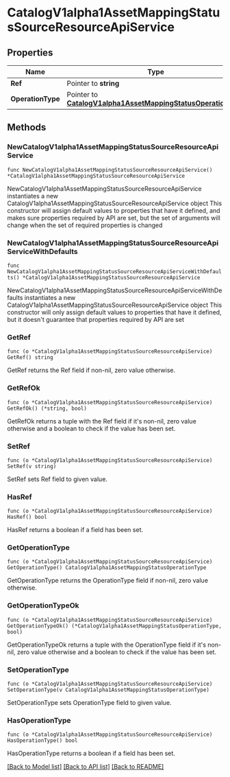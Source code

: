 # CatalogV1alpha1AssetMappingStatusSourceResourceApiService

## Properties

Name | Type | Description | Notes
------------ | ------------- | ------------- | -------------
**Ref** | Pointer to **string** |  | [optional] 
**OperationType** | Pointer to [**CatalogV1alpha1AssetMappingStatusOperationType**](CatalogV1alpha1AssetMappingStatusOperationType.md) |  | [optional] 

## Methods

### NewCatalogV1alpha1AssetMappingStatusSourceResourceApiService

`func NewCatalogV1alpha1AssetMappingStatusSourceResourceApiService() *CatalogV1alpha1AssetMappingStatusSourceResourceApiService`

NewCatalogV1alpha1AssetMappingStatusSourceResourceApiService instantiates a new CatalogV1alpha1AssetMappingStatusSourceResourceApiService object
This constructor will assign default values to properties that have it defined,
and makes sure properties required by API are set, but the set of arguments
will change when the set of required properties is changed

### NewCatalogV1alpha1AssetMappingStatusSourceResourceApiServiceWithDefaults

`func NewCatalogV1alpha1AssetMappingStatusSourceResourceApiServiceWithDefaults() *CatalogV1alpha1AssetMappingStatusSourceResourceApiService`

NewCatalogV1alpha1AssetMappingStatusSourceResourceApiServiceWithDefaults instantiates a new CatalogV1alpha1AssetMappingStatusSourceResourceApiService object
This constructor will only assign default values to properties that have it defined,
but it doesn't guarantee that properties required by API are set

### GetRef

`func (o *CatalogV1alpha1AssetMappingStatusSourceResourceApiService) GetRef() string`

GetRef returns the Ref field if non-nil, zero value otherwise.

### GetRefOk

`func (o *CatalogV1alpha1AssetMappingStatusSourceResourceApiService) GetRefOk() (*string, bool)`

GetRefOk returns a tuple with the Ref field if it's non-nil, zero value otherwise
and a boolean to check if the value has been set.

### SetRef

`func (o *CatalogV1alpha1AssetMappingStatusSourceResourceApiService) SetRef(v string)`

SetRef sets Ref field to given value.

### HasRef

`func (o *CatalogV1alpha1AssetMappingStatusSourceResourceApiService) HasRef() bool`

HasRef returns a boolean if a field has been set.

### GetOperationType

`func (o *CatalogV1alpha1AssetMappingStatusSourceResourceApiService) GetOperationType() CatalogV1alpha1AssetMappingStatusOperationType`

GetOperationType returns the OperationType field if non-nil, zero value otherwise.

### GetOperationTypeOk

`func (o *CatalogV1alpha1AssetMappingStatusSourceResourceApiService) GetOperationTypeOk() (*CatalogV1alpha1AssetMappingStatusOperationType, bool)`

GetOperationTypeOk returns a tuple with the OperationType field if it's non-nil, zero value otherwise
and a boolean to check if the value has been set.

### SetOperationType

`func (o *CatalogV1alpha1AssetMappingStatusSourceResourceApiService) SetOperationType(v CatalogV1alpha1AssetMappingStatusOperationType)`

SetOperationType sets OperationType field to given value.

### HasOperationType

`func (o *CatalogV1alpha1AssetMappingStatusSourceResourceApiService) HasOperationType() bool`

HasOperationType returns a boolean if a field has been set.


[[Back to Model list]](../README.md#documentation-for-models) [[Back to API list]](../README.md#documentation-for-api-endpoints) [[Back to README]](../README.md)


